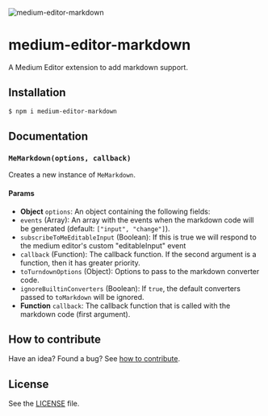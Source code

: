 













![medium-editor-markdown](http://i.imgur.com/xb6JPkv.png)




# medium-editor-markdown

A Medium Editor extension to add markdown support.




## Installation

```sh
$ npm i medium-editor-markdown
```
















## Documentation





### `MeMarkdown(options, callback)`
Creates a new instance of `MeMarkdown`.

#### Params
- **Object** `options`: An object containing the following fields:
 - `events` (Array): An array with the events when the markdown code will be generated (default: `["input", "change"]`).
 - `subscribeToMeEditableInput` (Boolean): If this is true we will respond to the medium editor's custom "editableInput" event
 - `callback` (Function): The callback function. If the second argument is a function, then it has greater priority.
 - `toTurndownOptions` (Object): Options to pass to the markdown converter code.
 - `ignoreBuiltinConverters` (Boolean): If `true`, the default converters passed to `toMarkdown` will be ignored.
- **Function** `callback`: The callback function that is called with the markdown code (first argument).






## How to contribute
Have an idea? Found a bug? See [how to contribute][contributing].



## License
See the [LICENSE][license] file.


[license]: /LICENSE
[contributing]: /CONTRIBUTING.md
[docs]: /DOCUMENTATION.md
